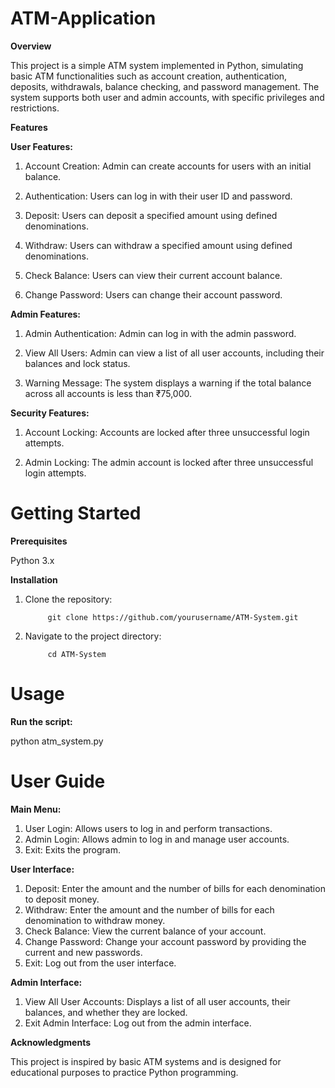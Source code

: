 # ATM-Application
**Overview**

This project is a simple ATM system implemented in Python, simulating basic ATM functionalities such as account creation, authentication, deposits, withdrawals, balance checking, and password management. The system supports both user and admin accounts, with specific privileges and restrictions.

**Features**

**User Features:**

1. Account Creation: Admin can create accounts for users with an initial balance.

2. Authentication: Users can log in with their user ID and password.

3. Deposit: Users can deposit a specified amount using defined denominations.

4. Withdraw: Users can withdraw a specified amount using defined denominations.

5. Check Balance: Users can view their current account balance.

6. Change Password: Users can change their account password.

**Admin Features:**

1. Admin Authentication: Admin can log in with the admin password.

2. View All Users: Admin can view a list of all user accounts, including their balances and lock status.

3. Warning Message: The system displays a warning if the total balance across all accounts is less than ₹75,000.

**Security Features:**

1. Account Locking: Accounts are locked after three unsuccessful login attempts.

2. Admin Locking: The admin account is locked after three unsuccessful login attempts.

# Getting Started

**Prerequisites**

Python 3.x

**Installation**

1. Clone the repository:
      
            git clone https://github.com/yourusername/ATM-System.git


2. Navigate to the project directory:
      
            cd ATM-System
            
# Usage

**Run the script:**

python atm_system.py

# User Guide

**Main Menu:**

1. User Login: Allows users to log in and perform transactions.
2. Admin Login: Allows admin to log in and manage user accounts.
3. Exit: Exits the program.
   
**User Interface:**

1. Deposit: Enter the amount and the number of bills for each denomination to deposit money.
2. Withdraw: Enter the amount and the number of bills for each denomination to withdraw money.
3. Check Balance: View the current balance of your account.
4. Change Password: Change your account password by providing the current and new passwords.
5. Exit: Log out from the user interface.
   
**Admin Interface:**

1. View All User Accounts: Displays a list of all user accounts, their balances, and whether they are locked.
2. Exit Admin Interface: Log out from the admin interface.
   
**Acknowledgments**

This project is inspired by basic ATM systems and is designed for educational purposes to practice Python programming.
